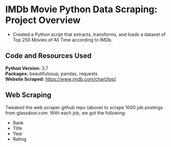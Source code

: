 # IMDb Movie Python Data Scraping: Project Overview 
* Created a Python script that extracts, transforms, and loads a dataset of Top 250 Movies of All Time according to IMDb.


## Code and Resources Used 
**Python Version:** 3.7  
**Packages:** beautifulsoup, pandas, requests  
**Website Scraped:** https://www.imdb.com/chart/top/  

## Web Scraping
Tweaked the web scraper github repo (above) to scrape 1000 job postings from glassdoor.com. With each job, we got the following:
*	Rank
*	Title
*	Year
*	Rating



